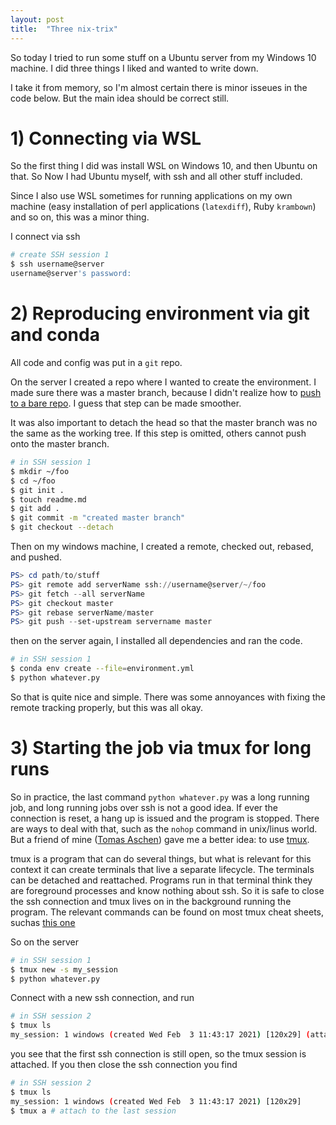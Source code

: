 ```yaml
---
layout: post
title:  "Three nix-trix"
---
```


So today I tried to run some stuff on a Ubuntu server from my Windows 10 machine. I did three things I liked and wanted to write down.

I take it from memory, so I'm almost certain there is minor isseues in the code below. But the main idea should be correct still.


# 1) Connecting via WSL
So the first thing I did was install WSL on Windows 10, and then Ubuntu on that. So Now I had Ubuntu myself, with ssh and all other stuff included.

Since I also use WSL sometimes for running applications on my own machine (easy installation of perl applications (`latexdiff`), Ruby `krambown`) and so on, this was a minor thing. 

I connect via ssh

~~~bash
# create SSH session 1
$ ssh username@server
username@server's password:
~~~

# 2) Reproducing environment via git and conda
All code and config was put in a `git` repo.

On the server I created a repo where I wanted to create the environment. I made sure there was a master branch, because I didn't realize how to [push to a bare repo](https://www.jeffgeerling.com/blogs/jeff-geerling/push-your-git-repositories). I guess that step can be made smoother.

It was also important to detach the head so that the master branch was no the same as the working tree. If this step is omitted, others cannot push onto the master branch.

~~~bash
# in SSH session 1
$ mkdir ~/foo
$ cd ~/foo
$ git init .
$ touch readme.md
$ git add .
$ git commit -m "created master branch"
$ git checkout --detach
~~~

Then on my windows machine, I created a remote, checked out, rebased, and pushed. 
~~~powershell
PS> cd path/to/stuff
PS> git remote add serverName ssh://username@server/~/foo
PS> git fetch --all serverName
PS> git checkout master
PS> git rebase serverName/master
PS> git push --set-upstream servername master
~~~

then on the server again, I installed all dependencies and ran the code.

~~~bash
# in SSH session 1
$ conda env create --file=environment.yml
$ python whatever.py
~~~

So that is quite nice and simple. There was some annoyances with fixing the remote tracking properly, but this was all okay.


# 3) Starting the job via tmux for long runs
So in practice, the last command `python whatever.py` was a long running job, and long running jobs over ssh is not a good idea. If ever the connection is reset, a hang up is issued and the program is stopped. There are ways to deal with that, such as the `nohop` command in unix/linus world. But a friend of mine ([Tomas Aschen](https://twitter.com/tomasaschan)) gave me a better idea: to use [tmux](https://en.wikipedia.org/wiki/Tmux).

tmux is a program that can do several things, but what is relevant for this context it can create terminals that live a separate lifecycle. The terminals can be detached and reattached. Programs run in that terminal think they are foreground processes and know nothing about ssh. So it is safe to close the ssh connection and tmux lives on in the background running the program. The relevant commands can be found on most tmux cheat sheets, suchas [this one](http://tmuxcheatsheet.com/)

So on the server

~~~bash
# in SSH session 1
$ tmux new -s my_session
$ python whatever.py 
~~~

Connect with a new ssh connection, and run

~~~bash
# in SSH session 2
$ tmux ls
my_session: 1 windows (created Wed Feb  3 11:43:17 2021) [120x29] (attached)
~~~
you see that the first ssh connection is still open, so the tmux session is attached. If you then close the ssh connection you find 

~~~bash
# in SSH session 2
$ tmux ls
my_session: 1 windows (created Wed Feb  3 11:43:17 2021) [120x29]
$ tmux a # attach to the last session
~~~
